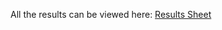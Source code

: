All the results can be viewed here: [Results Sheet](https://docs.google.com/spreadsheets/d/17S5BakXOb1WjdqjrX48OCeJONY64jr1coBmPoIU3Qm4/edit?usp=sharing)
